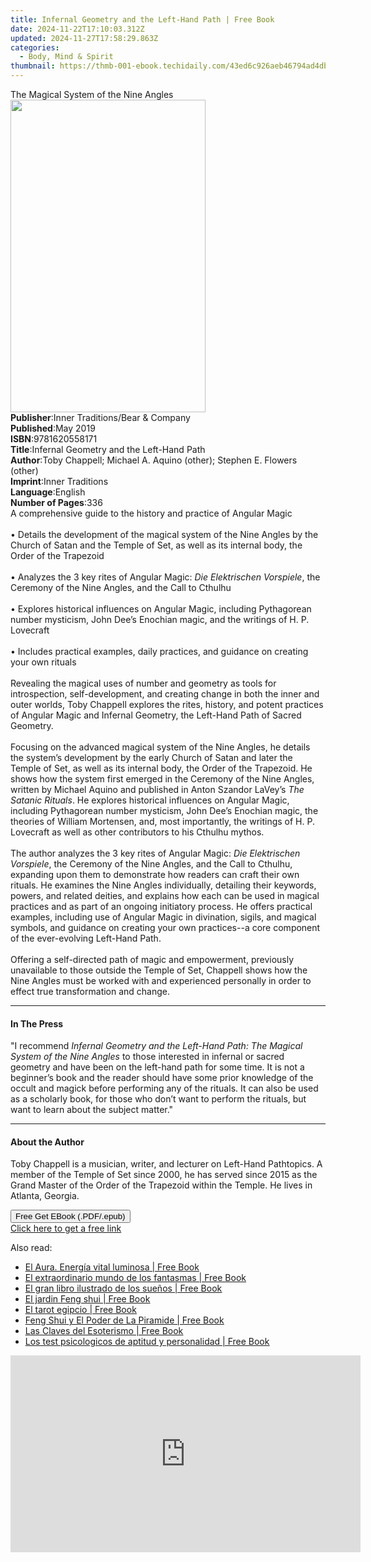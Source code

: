 ```yaml
---
title: Infernal Geometry and the Left-Hand Path | Free Book
date: 2024-11-22T17:10:03.312Z
updated: 2024-11-27T17:58:29.863Z
categories:
  - Body, Mind & Spirit
thumbnail: https://thmb-001-ebook.techidaily.com/43ed6c926aeb46794ad4dbd08e02617db72b94aabd32851ac04c798b6df570c3.jpg
---
```

<main id="book-container">
  <div class="flex flex-col">
    <div class="book-brief flex-1 py-6 px-4 sm:p-6 md:py-10 md:px-8">
      <!-- brief-->
      <div class="book-brief-main">The Magical System of the Nine Angles</div>
    </div>
    <div
      class="book-meta-info flex-1 grid gap-4 col-start-1 col-end-3 row-start-1 sm:mb-6 sm:grid-cols-4 lg:gap-6 lg:col-start-2 lg:row-end-6 lg:row-span-6 lg:mb-0"
    >
      <div
        class="book-meta-info-left place-content-center mt-4 p-4 text-sm leading-6 col-start-2 col-span-2 dark:text-slate-400"
      >
        <img
          class="w-full h-500 object-cover rounded-lg sm:h-255 sm:col-span-2 lg:col-span-full"
          src="https://img-001-ebook.techidaily.com/8a7fdffc764adca1051587d6cf1e9097c3b1c6d56ac44c7551d19950adb9c43c.jpg"
          alt=""
          width="312"
          height="500"
        />
      </div>
      <div
        class="book-meta-info-right mt-2 col-start-1 row-start-2 col-span-3 self-center"
      >
        <!-- meta data  -->
        <div class="flex flex-col px-4 md:px-8">
          <div class="flex-1">
            <strong>Publisher</strong>:<span class="px-2"
              >Inner Traditions/Bear &amp; Company</span
            >
          </div>
          <div class="flex-1">
            <strong>Published</strong>:<span class="px-2">May 2019</span>
          </div>
          <div class="flex-1">
            <strong>ISBN</strong>:<span class="px-2">9781620558171</span>
          </div>
          <div class="flex-1">
            <strong>Title</strong>:<span class="px-2"
              >Infernal Geometry and the Left-Hand Path</span
            >
          </div>
          <div class="flex-1">
            <strong>Author</strong>:<span class="px-2"
              >Toby Chappell; Michael A. Aquino (other); Stephen E. Flowers
              (other)</span
            >
          </div>
          <div class="flex-1">
            <strong>Imprint</strong>:<span class="px-2">Inner Traditions</span>
          </div>
          <div class="flex-1">
            <strong>Language</strong>:<span class="px-2">English</span>
          </div>
          <div class="flex-1">
            <strong>Number of Pages</strong>:<span class="px-2">336</span>
          </div>
        </div>
      </div>
    </div>
    <div class="book-description flex-1 py-6 px-4 sm:p-6 md:py-10 md:px-8">
      <div class="book-description-main">
        <div accordion-content="" id="description">
          A comprehensive guide to the history and practice of Angular Magic
          <br /><br />• Details the development of the magical system of the
          Nine Angles by the Church of Satan and the Temple of Set, as well as
          its internal body, the Order of the Trapezoid <br /><br />• Analyzes
          the 3 key rites of Angular Magic: <i>Die Elektrischen Vorspiele</i>,
          the Ceremony of the Nine Angles, and the Call to Cthulhu <br /><br />•
          Explores historical influences on Angular Magic, including Pythagorean
          number mysticism, John Dee’s Enochian magic, and the writings of H. P.
          Lovecraft <br /><br />• Includes practical examples, daily practices,
          and guidance on creating your own rituals <br /><br />Revealing the
          magical uses of number and geometry as tools for introspection,
          self-development, and creating change in both the inner and outer
          worlds, Toby Chappell explores the rites, history, and potent
          practices of Angular Magic and Infernal Geometry, the Left-Hand Path
          of Sacred Geometry. <br /><br />Focusing on the advanced magical
          system of the Nine Angles, he details the system’s development by the
          early Church of Satan and later the Temple of Set, as well as its
          internal body, the Order of the Trapezoid. He shows how the system
          first emerged in the Ceremony of the Nine Angles, written by Michael
          Aquino and published in Anton Szandor LaVey’s
          <i>The Satanic Rituals</i>. He explores historical influences on
          Angular Magic, including Pythagorean number mysticism, John Dee’s
          Enochian magic, the theories of William Mortensen, and, most
          importantly, the writings of H. P. Lovecraft as well as other
          contributors to his Cthulhu mythos. <br /><br />The author analyzes
          the 3 key rites of Angular Magic: <i>Die Elektrischen Vorspiele</i>,
          the Ceremony of the Nine Angles, and the Call to Cthulhu, expanding
          upon them to demonstrate how readers can craft their own rituals. He
          examines the Nine Angles individually, detailing their keywords,
          powers, and related deities, and explains how each can be used in
          magical practices and as part of an ongoing initiatory process. He
          offers practical examples, including use of Angular Magic in
          divination, sigils, and magical symbols, and guidance on creating your
          own practices--a core component of the ever-evolving Left-Hand Path.
          <br /><br />Offering a self-directed path of magic and empowerment,
          previously unavailable to those outside the Temple of Set, Chappell
          shows how the Nine Angles must be worked with and experienced
          personally in order to effect true transformation and change.
        </div>
        <div class="accordion-fader"></div>
      </div>
    </div>
    <div class="book-excerpts flex-1 py-6 px-4 sm:p-6 md:py-10 md:px-8">
      <!-- excerpts-->
      <div class="book-excerpts-main">
        <hr />
        <h4 class="placeholder placeholder-heading">
          <span>In The Press</span>
        </h4>
        <p>
          "I recommend
          <i
            >Infernal Geometry and the Left-Hand Path: The Magical System of the
            Nine Angles </i
          >to those interested in infernal or sacred geometry and have been on
          the left-hand path for some time. It is not a beginner’s book and the
          reader should have some prior knowledge of the occult and magick
          before performing any of the rituals. It can also be used as a
          scholarly book, for those who don’t want to perform the rituals, but
          want to learn about the subject matter."
        </p>
      </div>
    </div>
    <div class="book-about-author flex-1 py-6 px-4 sm:p-6 md:py-10 md:px-8">
      <!-- about author-->
      <div class="book-main-author-main">
        <hr />
        <h4 class="placeholder placeholder-heading">
          <span>About the Author</span>
        </h4>
        <p>
          Toby Chappell is a musician, writer, and lecturer on Left-Hand
          Pathtopics. A member of the Temple of Set since 2000, he has served
          since 2015 as the Grand Master of the Order of the Trapezoid within
          the Temple. He lives in Atlanta, Georgia.
        </p>
      </div>
    </div>
    <div class="book-free-get flex-1 py-6 px-4 sm:p-6 md:py-10 md:px-8">
      <button
        id="btn-free-get"
        class="bg-blue-500 hover:bg-blue-700 text-white font-bold py-2 px-4 rounded"
      >
        Free Get EBook (.PDF/.epub)
      </button>
      <div id="countdown-display" class="px-2 text-lg mt-2"></div>
      <a
        id="free-link"
        class="hidden bg-blue-500 hover:bg-blue-700 text-white font-bold py-2 px-4 rounded"
        href="https://www.ebooks.com/en-us/book/96393661/infernal-geometry-and-the-left-hand-path/toby-chappell/"
        target="_blank"
        >Click here to get a free link</a
      >
    </div>
    <script>
      let countdownTime = 0;
      let countdownInterval = null;
      document
        .getElementById('btn-free-get')
        .addEventListener('click', startCountdown);
      function startCountdown() {
        countdownTime = new Date().getTime() + 60000 * 3;
        countdownInterval = setInterval(updateCountdown, 1000);
        document.getElementById('btn-free-get').disabled = true;
        document
          .getElementById('btn-free-get')
          .classList.add('bg-gray-500', 'cursor-not-allowed');
      }
      function updateCountdown() {
        let currentTime = new Date().getTime();
        let timeLeft = countdownTime - currentTime;
        let secondsLeft = Math.floor(timeLeft / 1000);
        document.getElementById('countdown-display').innerHTML =
          `Remaining time: ${secondsLeft} seconds.`;
        if (secondsLeft <= 0) {
          clearInterval(countdownInterval);
          document.getElementById('btn-free-get').classList.add('hidden');
          document.getElementById('free-link').classList.remove('hidden');
          document.getElementById('countdown-display').innerHTML = '';
        }
      }
    </script>
  </div>
</main>

<ins class="adsbygoogle"
      style="display:block"
      data-ad-client="ca-pub-7571918770474297"
      data-ad-slot="8358498916"
      data-ad-format="auto"
      data-full-width-responsive="true"></ins>
    

<span class="atpl-alsoreadstyle">Also read:</span>
<div><ul>
<li><a href="https://novels-ebooks.techidaily.com/95841433-9781683253822-el-aura-energia-vital-luminosa/"><u>El Aura. Energía vital luminosa | Free Book</u></a></li>
<li><a href="https://novels-ebooks.techidaily.com/95841425-9781683253747-el-extraordinario-mundo-de-los-fantasmas/"><u>El extraordinario mundo de los fantasmas | Free Book</u></a></li>
<li><a href="https://novels-ebooks.techidaily.com/95841424-9781683253730-el-gran-libro-ilustrado-de-los-suenos/"><u>El gran libro ilustrado de los sueños | Free Book</u></a></li>
<li><a href="https://novels-ebooks.techidaily.com/95841442-9781683253914-el-jardin-feng-shui/"><u>El jardin Feng shui | Free Book</u></a></li>
<li><a href="https://novels-ebooks.techidaily.com/95841435-9781683253846-el-tarot-egipcio/"><u>El tarot egipcio | Free Book</u></a></li>
<li><a href="https://novels-ebooks.techidaily.com/95841434-9781683253839-feng-shui-y-el-poder-de-la-piramide/"><u>Feng Shui y El Poder de La Piramide | Free Book</u></a></li>
<li><a href="https://novels-ebooks.techidaily.com/95841436-9781683253853-las-claves-del-esoterismo/"><u>Las Claves del Esoterismo | Free Book</u></a></li>
<li><a href="https://novels-ebooks.techidaily.com/95841427-9781683253761-los-test-psicologicos-de-aptitud-y-personalidad/"><u>Los test psicologicos de aptitud y personalidad | Free Book</u></a></li>
</ul></div>

<!-- affiliate ads begin -->
<iframe width="560" height="315" src="https://www.youtube.com/embed/0OxkndZbIA4?si=TWJlkTbYKsVag8-q&autoplay=1" title="YouTube video player" frameborder="0" allow="accelerometer; autoplay; clipboard-write; encrypted-media; gyroscope; picture-in-picture; web-share" referrerpolicy="strict-origin-when-cross-origin" allowfullscreen></iframe>
<!-- affiliate ads end -->


